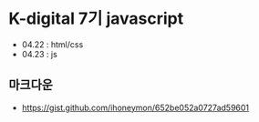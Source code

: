 # K-digital 7기 javascript
+ 04.22 : html/css
+ 04.23 : js

## 마크다운
+ https://gist.github.com/ihoneymon/652be052a0727ad59601
